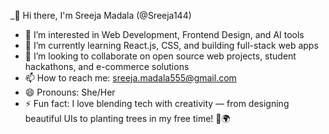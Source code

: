 _👋 Hi there, I'm Sreeja Madala (@Sreeja144)

- 👀 I’m interested in Web Development, Frontend Design, and AI tools
- 🌱 I’m currently learning React.js, CSS, and building full-stack web apps
- 💞️ I’m looking to collaborate on open source web projects, student hackathons, and e-commerce solutions
- 📫 How to reach me: sreeja.madala555@gmail.com
- 😄 Pronouns: She/Her
- ⚡ Fun fact: I love blending tech with creativity — from designing beautiful UIs to planting trees in my free time! 🌱🌍
  

<!---
Sreeja144/Sreeja144 is a ✨ special ✨ repository because its `README.md` (this file) appears on your GitHub profile.
You can click the Preview link to take a look at your changes.
--->


